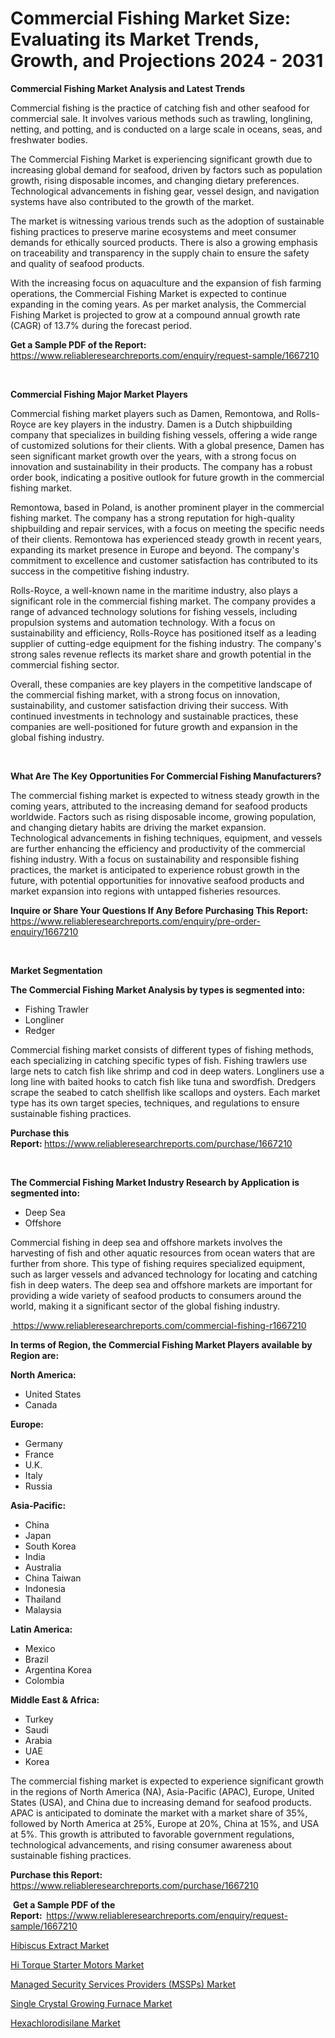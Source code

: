 <p><h1>Commercial Fishing Market Size: Evaluating its Market Trends, Growth, and Projections 2024 - 2031</h1></p><p><strong>Commercial Fishing Market Analysis and Latest Trends</strong></p>
<p><p>Commercial fishing is the practice of catching fish and other seafood for commercial sale. It involves various methods such as trawling, longlining, netting, and potting, and is conducted on a large scale in oceans, seas, and freshwater bodies.</p><p>The Commercial Fishing Market is experiencing significant growth due to increasing global demand for seafood, driven by factors such as population growth, rising disposable incomes, and changing dietary preferences. Technological advancements in fishing gear, vessel design, and navigation systems have also contributed to the growth of the market.</p><p>The market is witnessing various trends such as the adoption of sustainable fishing practices to preserve marine ecosystems and meet consumer demands for ethically sourced products. There is also a growing emphasis on traceability and transparency in the supply chain to ensure the safety and quality of seafood products.</p><p>With the increasing focus on aquaculture and the expansion of fish farming operations, the Commercial Fishing Market is expected to continue expanding in the coming years. As per market analysis, the Commercial Fishing Market is projected to grow at a compound annual growth rate (CAGR) of 13.7% during the forecast period.</p></p>
<p><strong>Get a Sample PDF of the Report:&nbsp;</strong> <a href="https://www.reliableresearchreports.com/enquiry/request-sample/1667210">https://www.reliableresearchreports.com/enquiry/request-sample/1667210</a></p>
<p>&nbsp;</p>
<p><strong>Commercial Fishing Major Market Players</strong></p>
<p><p>Commercial fishing market players such as Damen, Remontowa, and Rolls-Royce are key players in the industry. Damen is a Dutch shipbuilding company that specializes in building fishing vessels, offering a wide range of customized solutions for their clients. With a global presence, Damen has seen significant market growth over the years, with a strong focus on innovation and sustainability in their products. The company has a robust order book, indicating a positive outlook for future growth in the commercial fishing market.</p><p>Remontowa, based in Poland, is another prominent player in the commercial fishing market. The company has a strong reputation for high-quality shipbuilding and repair services, with a focus on meeting the specific needs of their clients. Remontowa has experienced steady growth in recent years, expanding its market presence in Europe and beyond. The company's commitment to excellence and customer satisfaction has contributed to its success in the competitive fishing industry.</p><p>Rolls-Royce, a well-known name in the maritime industry, also plays a significant role in the commercial fishing market. The company provides a range of advanced technology solutions for fishing vessels, including propulsion systems and automation technology. With a focus on sustainability and efficiency, Rolls-Royce has positioned itself as a leading supplier of cutting-edge equipment for the fishing industry. The company's strong sales revenue reflects its market share and growth potential in the commercial fishing sector.</p><p>Overall, these companies are key players in the competitive landscape of the commercial fishing market, with a strong focus on innovation, sustainability, and customer satisfaction driving their success. With continued investments in technology and sustainable practices, these companies are well-positioned for future growth and expansion in the global fishing industry.</p></p>
<p>&nbsp;</p>
<p><strong>What Are The Key Opportunities For Commercial Fishing Manufacturers?</strong></p>
<p><p>The commercial fishing market is expected to witness steady growth in the coming years, attributed to the increasing demand for seafood products worldwide. Factors such as rising disposable income, growing population, and changing dietary habits are driving the market expansion. Technological advancements in fishing techniques, equipment, and vessels are further enhancing the efficiency and productivity of the commercial fishing industry. With a focus on sustainability and responsible fishing practices, the market is anticipated to experience robust growth in the future, with potential opportunities for innovative seafood products and market expansion into regions with untapped fisheries resources.</p></p>
<p><strong>Inquire or Share Your Questions If Any Before Purchasing This Report:</strong> <a href="https://www.reliableresearchreports.com/enquiry/pre-order-enquiry/1667210">https://www.reliableresearchreports.com/enquiry/pre-order-enquiry/1667210</a></p>
<p>&nbsp;</p>
<p><strong>Market Segmentation</strong></p>
<p><strong>The Commercial Fishing Market Analysis by types is segmented into:</strong></p>
<p><ul><li>Fishing Trawler</li><li>Longliner</li><li>Redger</li></ul></p>
<p><p>Commercial fishing market consists of different types of fishing methods, each specializing in catching specific types of fish. Fishing trawlers use large nets to catch fish like shrimp and cod in deep waters. Longliners use a long line with baited hooks to catch fish like tuna and swordfish. Dredgers scrape the seabed to catch shellfish like scallops and oysters. Each market type has its own target species, techniques, and regulations to ensure sustainable fishing practices.</p></p>
<p><strong>Purchase this Report:&nbsp;</strong><a href="https://www.reliableresearchreports.com/purchase/1667210">https://www.reliableresearchreports.com/purchase/1667210</a></p>
<p>&nbsp;</p>
<p><strong>The Commercial Fishing Market Industry Research by Application is segmented into:</strong></p>
<p><ul><li>Deep Sea</li><li>Offshore</li></ul></p>
<p><p>Commercial fishing in deep sea and offshore markets involves the harvesting of fish and other aquatic resources from ocean waters that are further from shore. This type of fishing requires specialized equipment, such as larger vessels and advanced technology for locating and catching fish in deep waters. The deep sea and offshore markets are important for providing a wide variety of seafood products to consumers around the world, making it a significant sector of the global fishing industry.</p></p>
<p><a href="https://www.reliableresearchreports.com/commercial-fishing-r1667210">&nbsp;https://www.reliableresearchreports.com/commercial-fishing-r1667210</a></p>
<p><strong>In terms of Region, the Commercial Fishing Market Players available by Region are:</strong></p>
<p>
    <p> <strong> North America: </strong>
        <ul>
            <li>United States</li>
            <li>Canada</li>
        </ul>
        </p> 
    <p> <strong> Europe: </strong>
        <ul>
            <li>Germany</li>
            <li>France</li>
            <li>U.K.</li>
            <li>Italy</li>
            <li>Russia</li>
        </ul>
        </p> 
    <p> <strong> Asia-Pacific: </strong>
        <ul>
            <li>China</li>
            <li>Japan</li>
            <li>South Korea</li>
            <li>India</li>
            <li>Australia</li>
            <li>China Taiwan</li>
            <li>Indonesia</li>
            <li>Thailand</li>
            <li>Malaysia</li>
        </ul>
        </p> 
    <p> <strong> Latin America: </strong>
        <ul>
            <li>Mexico</li>
            <li>Brazil</li>
            <li>Argentina Korea</li>
            <li>Colombia</li>
        </ul>
        </p> 
    <p> <strong> Middle East & Africa: </strong>
        <ul>
            <li>Turkey</li>
            <li>Saudi</li>
            <li>Arabia</li>
            <li>UAE</li>
            <li>Korea</li>
        </ul>
    </p>
    </p>
<p><p>The commercial fishing market is expected to experience significant growth in the regions of North America (NA), Asia-Pacific (APAC), Europe, United States (USA), and China due to increasing demand for seafood products. APAC is anticipated to dominate the market with a market share of 35%, followed by North America at 25%, Europe at 20%, China at 15%, and USA at 5%. This growth is attributed to favorable government regulations, technological advancements, and rising consumer awareness about sustainable fishing practices.</p></p>
<p><strong>Purchase this Report: </strong><a href="https://www.reliableresearchreports.com/purchase/1667210">https://www.reliableresearchreports.com/purchase/1667210</a></p>
<p>&nbsp;<strong>Get a Sample PDF of the Report:&nbsp;&nbsp;</strong><a href="https://www.reliableresearchreports.com/enquiry/request-sample/1667210">https://www.reliableresearchreports.com/enquiry/request-sample/1667210</a></p>
<p><strong></strong></p>
<p><p><a href="https://github.com/GroverBarry/Market-Research-Report-List-6/blob/main/hibiscus-extract-market.md">Hibiscus Extract Market</a></p><p><a href="https://github.com/widyafarer/Market-Research-Report-List-1/blob/main/hi-torque-starter-motors-market.md">Hi Torque Starter Motors Market</a></p><p><a href="https://www.linkedin.com/pulse/managed-security-services-providers-mssps-market-overview-gfase?trackingId=sMjjSJjsSPm5AL2XZTvrEA%3D%3D">Managed Security Services Providers (MSSPs) Market</a></p><p><a href="https://www.linkedin.com/pulse/global-single-crystal-growing-furnace-market-status-2024-rx3we?trackingId=%2F5cTva5rSjehlrrSvsw05g%3D%3D">Single Crystal Growing Furnace Market</a></p><p><a href="https://github.com/sydneyHaley871/Market-Research-Report-List-1/blob/main/hexachlorodisilane-market.md">Hexachlorodisilane Market</a></p></p>